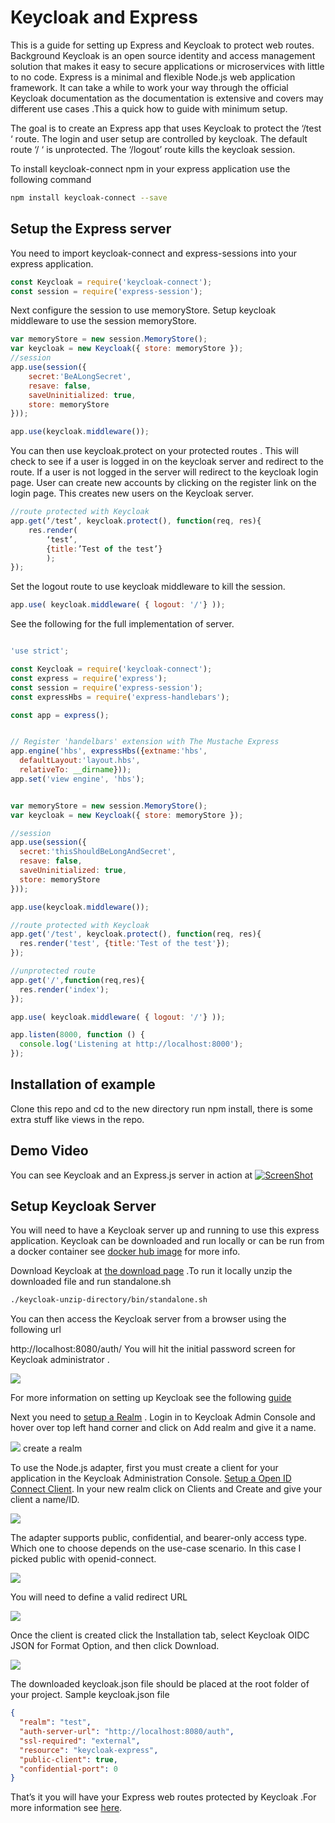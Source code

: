 
# Keycloak and Express

This is a guide for setting up Express and Keycloak to protect web routes. Background Keycloak is an open source identity and access management solution that makes it easy to secure applications or microservices with little to no code. Express is a minimal and flexible Node.js web application framework. It can take a while to work your way through the official Keycloak documentation as the documentation is extensive and covers may different use cases .This a quick how to guide with minimum setup.

The goal is to create an Express app that uses Keycloak to protect the ‘/test ‘ route. The login and user setup are controlled by keycloak. The default route ‘/ ‘ is unprotected. The ‘/logout’ route kills the keycloak session.

To install keycloak-connect npm in your express application use the following command

```bash
npm install keycloak-connect --save
```

## Setup the Express server

You need to import keycloak-connect and express-sessions into your express application.

```js
const Keycloak = require('keycloak-connect');
const session = require('express-session');
```

Next configure the session to use memoryStore. Setup keycloak middleware to use the session memoryStore.

```js
var memoryStore = new session.MemoryStore();                       
var keycloak = new Keycloak({ store: memoryStore });
//session                       
app.use(session({
    secret:'BeALongSecret',                         
    resave: false,                         
    saveUninitialized: true,                         
    store: memoryStore                       
}));

app.use(keycloak.middleware());
```

You can then use keycloak.protect on your protected routes . This will check to see if a user is logged in on the keycloak server and redirect to the route. If a user is not logged in the server will redirect to the keycloak login page. User can create new accounts by clicking on the register link on the login page. This creates new users on the Keycloak server.

```js
//route protected with Keycloak 
app.get(‘/test’, keycloak.protect(), function(req, res){
    res.render(
        ‘test’, 
        {title:’Test of the test’}
        ); 
});
```

Set the logout route to use keycloak middleware to kill the session.

```js
app.use( keycloak.middleware( { logout: '/'} ));
```

See the following for the full implementation of server.

```js

'use strict';

const Keycloak = require('keycloak-connect');
const express = require('express');
const session = require('express-session');
const expressHbs = require('express-handlebars');

const app = express();


// Register 'handelbars' extension with The Mustache Express
app.engine('hbs', expressHbs({extname:'hbs',
  defaultLayout:'layout.hbs',
  relativeTo: __dirname}));
app.set('view engine', 'hbs');


var memoryStore = new session.MemoryStore();
var keycloak = new Keycloak({ store: memoryStore });

//session
app.use(session({
  secret:'thisShouldBeLongAndSecret',
  resave: false,
  saveUninitialized: true,
  store: memoryStore
}));

app.use(keycloak.middleware());

//route protected with Keycloak
app.get('/test', keycloak.protect(), function(req, res){
  res.render('test', {title:'Test of the test'});
});

//unprotected route
app.get('/',function(req,res){
  res.render('index');
});

app.use( keycloak.middleware( { logout: '/'} ));

app.listen(8000, function () {
  console.log('Listening at http://localhost:8000');
});
```


## Installation of example
Clone this repo and cd to the new directory run npm install, there is some extra stuff like views in the repo.

## Demo Video
You can see Keycloak and an Express.js server in action at
[![ScreenShot](https://github.com/austincunningham/keycloak-express/blob/master/keycloak-setup.jpg?raw=true)](https://youtu.be/VAzI7f3pxec)

## Setup Keycloak Server
You will need to have a Keycloak server up and running to use this express application. Keycloak can be downloaded and run locally or can be run from a docker container see [docker hub image](https://hub.docker.com/r/jboss/keycloak/) for more info.

Download Keycloak at [the download page](http://www.keycloak.org/downloads.html) .To run it locally unzip the downloaded file and run standalone.sh

```bash
./keycloak-unzip-directory/bin/standalone.sh
```
You can then access the Keycloak server from a browser using the following url

http://localhost:8080/auth/
You will hit the initial password screen for Keycloak administrator .

![](https://cdn-images-1.medium.com/max/1600/1*TnDXQpqicsMOT-Bowo3ynw.png)

For more information on setting up Keycloak see the following [guide](https://www.keycloak.org/docs/latest/getting_started/index.html)

Next you need to [setup a Realm](http://www.keycloak.org/docs/latest/getting_started/index.html#creating-a-realm-and-user) . Login in to Keycloak Admin Console and hover over top left hand corner and click on Add realm and give it a name.

![](https://cdn-images-1.medium.com/max/2400/1*8QUACOFFtq3ou5QA_UmHqQ.png)
create a realm

To use the Node.js adapter, first you must create a client for your application in the Keycloak Administration Console. [Setup a Open ID Connect Client](http://www.keycloak.org/docs/latest/server_admin/index.html#_clients). In your new realm click on Clients and Create and give your client a name/ID.

![](https://cdn-images-1.medium.com/max/2400/1*lKPpdCLjYu6GHPfKn3MIFw.png)

The adapter supports public, confidential, and bearer-only access type. Which one to choose depends on the use-case scenario. In this case I picked public with openid-connect.

![](https://cdn-images-1.medium.com/max/2400/1*USxH7yuMSYuV6_E7zCXcKg.png)

You will need to define a valid redirect URL

![](https://cdn-images-1.medium.com/max/1600/1*EBvShEJuRoPae84DeqX7Yw.png)

Once the client is created click the Installation tab, select Keycloak OIDC JSON for Format Option, and then click Download.

![](https://cdn-images-1.medium.com/max/2400/1*QnixBP-B0-I0nnsQQeo71A.png)

The downloaded keycloak.json file should be placed at the root folder of your project. Sample keycloak.json file

```json
{
  "realm": "test",
  "auth-server-url": "http://localhost:8080/auth",
  "ssl-required": "external",
  "resource": "keycloak-express", 
  "public-client": true,
  "confidential-port": 0
}
```
That’s it you will have your Express web routes protected by Keycloak .For more information see [here](http://www.keycloak.org/docs/latest/securing_apps/index.html#_nodejs_adapter).